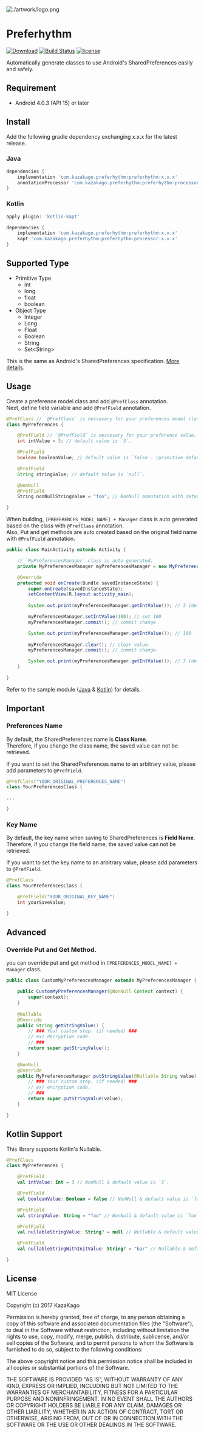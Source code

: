 ![./artwork/logo.png](./artwork/logo.png)

Preferhythm
====

[![Download](https://api.bintray.com/packages/kazakago/maven/preferhythm/images/download.svg)](https://bintray.com/kazakago/maven/preferhythm/_latestVersion)
[![Build Status](https://app.bitrise.io/app/ae4ee3f69a27ccc5/status.svg?token=OUnnoRKMjEkYyhc-CXyPQQ&branch=master)](https://app.bitrise.io/app/ae4ee3f69a27ccc5)
[![license](https://img.shields.io/github/license/kazakago/preferhythm.svg)](LICENSE.md)

Automatically generate classes to use Android's SharedPreferences easily and safely.

## Requirement

- Android 4.0.3 (API 15) or later

## Install

Add the following gradle dependency exchanging x.x.x for the latest release.

### Java

```groovy
dependencies {
    implementation 'com.kazakago.preferhythm:preferhythm:x.x.x'
    annotationProcessor 'com.kazakago.preferhythm:preferhythm-processor:x.x.x'
}
```

### Kotlin

```groovy
apply plugin: 'kotlin-kapt'

dependencies {
    implementation 'com.kazakago.preferhythm:preferhythm:x.x.x'
    kapt 'com.kazakago.preferhythm:preferhythm-processor:x.x.x'
}
```

## Supported Type

- Primitive Type
  - int
  - long
  - float
  - boolean
- Object Type
  - Integer 
  - Long
  - Float
  - Boolean
  - String
  - Set\<String\>

This is the same as Android's SharedPreferences specification. [More details](https://developer.android.com/training/basics/data-storage/shared-preferences.html).


## Usage

Create a preference model class and add `@PrefClass` annotation.  
Next, define field variable and add `@PrefField` annotation.

```java
@PrefClass // `@PrefClass` is nessesary for your preferences model class.
class MyPreferences {

    @PrefField // `@PrefField` is nessesary for your preference value.
    int intValue = 3; // default value is `3`.

    @PrefField
    boolean booleanValue; // default value is `false`. (primitive default value)

    @PrefField
    String stringValue; // default value is `null`.

    @NonNull
    @PrefField
    String nonNullStringValue = "foo"; // NonNull annotation with default value.

}
```

When building, `[PREFERENCES_MODEL_NAME] + Manager` class is auto generated based on the class with `@PrefClass` annotation.  
Also, Put and get methods are auto created based on the original field name with `@PrefField` annotation.  

```java
public class MainActivity extends Activity {

    // `MyPreferencesManager` class is auto generated.
    private MyPreferencesManager myPreferencesManager = new MyPreferencesManager(this);

    @Override
    protected void onCreate(Bundle savedInstanceState) {
        super.onCreate(savedInstanceState);
        setContentView(R.layout.activity_main);
        
        System.out.print(myPreferencesManager.getIntValue()); // 3 (default value)

        myPreferencesManager.setIntValue(100); // set 100
        myPreferencesManager.commit(); // commit change.

        System.out.print(myPreferencesManager.getIntValue()); // 100
        
        myPreferencesManager.clear(); // clear value.
        myPreferencesManager.commit(); // commit change.

        System.out.print(myPreferencesManager.getIntValue()); // 3 (default value)
    }

}
```

Refer to the sample module ([Java](https://github.com/KazaKago/Preferhythm/tree/master/samplejava) & [Kotlin](https://github.com/KazaKago/Preferhythm/tree/master/samplekotlin)) for details.

## Important

### Preferences Name

By default, the SharedPreferences name is **Class Name**.  
Therefore, if you change the class name, the saved value can not be retrieved.  

If you want to set the SharedPreferences name to an arbitrary value, please add parameters to `@PrefField`.  

```java
@PrefClass("YOUR_ORIGINAL_PREFERENCES_NAME")
class YourPreferencesClass {

...

}

```

### Key Name

By default, the key name when saving to SharedPreferences is **Field Name**.  
Therefore, if you change the field name, the saved value can not be retrieved.  

If you want to set the key name to an arbitrary value, please add parameters to `@PrefField`.  

```java
@PrefClass
class YourPreferencesClass {

    @PrefField("YOUR_ORIGINAL_KEY_NAME")
    int yourSaveValue;

}

```

## Advanced

### Override Put and Get Method.

you can override put and get method in `[PREFERENCES_MODEL_NAME] + Manager` class.

```java
public class CustomMyPreferencesManager extends MyPreferencesManager {

    public CustomMyPreferencesManager(@NonNull Context context) {
        super(context);
    }
    
    @Nullable
    @Override
    public String getStringValue() {
        // ### Your custom step. (if needed) ###
        // ex) decryption code.
        // ###
        return super.getStringValue();
    }

    @NonNull
    @Override
    public MyPreferencesManager putStringValue(@Nullable String value) {
        // ### Your custom step. (if needed) ###
        // ex) encryption code.
        // ###
        return super.putStringValue(value);
    }

}
```

## Kotlin Support

This library supports Kotlin's Nullable.

```kotlin
@PrefClass
class MyPreferences {

    @PrefField
    val intValue: Int = 3 // NonNull & default value is `3`.

    @PrefField
    val booleanValue: Boolean = false // NonNull & default value is `false`

    @PrefField
    val stringValue: String = "foo" // NonNull & default value is `foo`

    @PrefField
    val nullableStringValue: String? = null // Nullable & default value is `null`

    @PrefField
    val nullableStringWithInitValue: String? = "bar" // Nullable & default value is `bar`

}
```

## License
MIT License

Copyright (c) 2017 KazaKago

Permission is hereby granted, free of charge, to any person obtaining a copy
of this software and associated documentation files (the "Software"), to deal
in the Software without restriction, including without limitation the rights
to use, copy, modify, merge, publish, distribute, sublicense, and/or sell
copies of the Software, and to permit persons to whom the Software is
furnished to do so, subject to the following conditions:

The above copyright notice and this permission notice shall be included in all
copies or substantial portions of the Software.

THE SOFTWARE IS PROVIDED "AS IS", WITHOUT WARRANTY OF ANY KIND, EXPRESS OR
IMPLIED, INCLUDING BUT NOT LIMITED TO THE WARRANTIES OF MERCHANTABILITY,
FITNESS FOR A PARTICULAR PURPOSE AND NONINFRINGEMENT. IN NO EVENT SHALL THE
AUTHORS OR COPYRIGHT HOLDERS BE LIABLE FOR ANY CLAIM, DAMAGES OR OTHER
LIABILITY, WHETHER IN AN ACTION OF CONTRACT, TORT OR OTHERWISE, ARISING FROM,
OUT OF OR IN CONNECTION WITH THE SOFTWARE OR THE USE OR OTHER DEALINGS IN THE
SOFTWARE.
